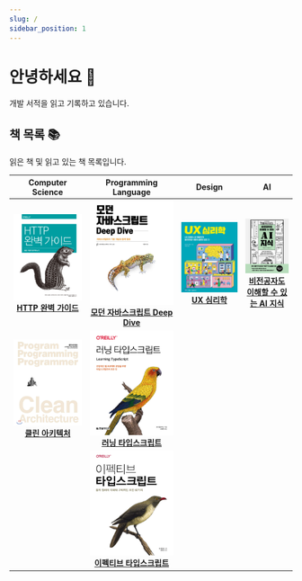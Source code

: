 ```yaml
---
slug: /
sidebar_position: 1
---
```


# 안녕하세요 👋

개발 서적을 읽고 기록하고 있습니다.

## 책 목록 📚

읽은 책 및 읽고 있는 책 목록입니다.

|                                           Computer Science                                            |                                                               Programming Language                                                                |                                  Design                                   |                                                                                    AI                                                                                     |
| :---------------------------------------------------------------------------------------------------: | :-----------------------------------------------------------------------------------------------------------------------------------------------: | :-----------------------------------------------------------------------: | :-----------------------------------------------------------------------------------------------------------------------------------------------------------------------: |
| ![http-완벽-가이드](./images/http-완벽-가이드.png) **[HTTP 완벽 가이드](/category/http-완벽-가이드)** | ![모던 자바스크립트 Deep Dive](./images/모던-자바스크립트-deep-dive.png) **[모던 자바스크립트 Deep Dive](/category/모던-자바스크립트-deep-dive)** | ![UX 심리학](./images/ux-심리학.png) **[UX 심리학](/category/ux-심리학)** | ![비전공자도-이해할-수-있는-AI-지식](./images/비전공자도-이해할-수-있는-AI-지식.png) **[비전공자도 이해할 수 있는 AI 지식](/category/비전공자도-이해할-수-있는-ai-지식)** |
|       ![클린 아키텍처](./images/클린-아키텍처.png) **[클린 아키텍처](/category/클린-아키텍처)**       |                     ![러닝 타입스크립트](./images/러닝-타입스크립트.png) **[러닝 타입스크립트](/category/러닝-타입스크립트)**                     |                                                                           |                                                                                                                                                                           |
|                                                                                                       |             ![이펙티브 타입스크립트](./images/이펙티브-타입스크립트.png) **[이펙티브 타입스크립트](/category/이펙티브-타입스크립트)**             |                                                                           |                                                                                                                                                                           |
